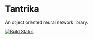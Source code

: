 # Tantrika

An object oriented neural network library.

[![Build Status](https://travis-ci.org/amanmehara/tantrika.svg?branch=master)](https://travis-ci.org/amanmehara/tantrika)
